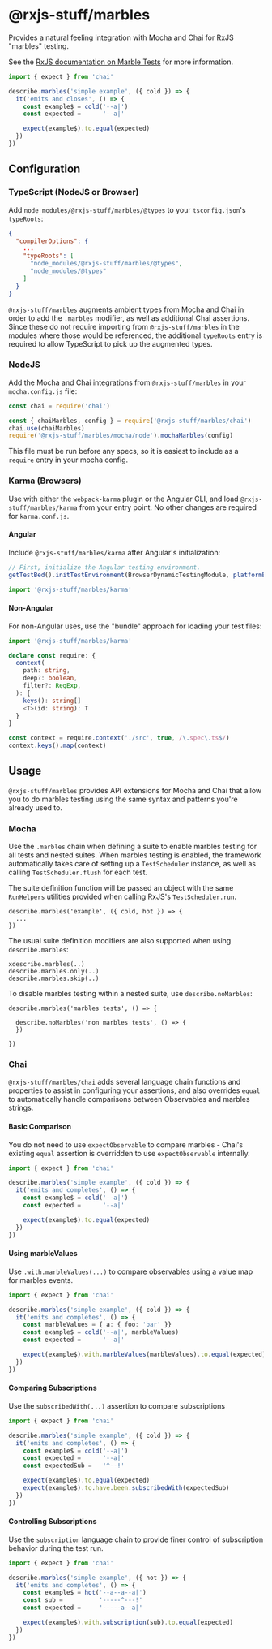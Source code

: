 # @rxjs-stuff/marbles

Provides a natural feeling integration with Mocha and Chai for RxJS "marbles" testing.

See the [RxJS documentation on Marble Tests](https://rxjs-dev.firebaseapp.com/guide/testing/internal-marble-tests) for more information.

```typescript
import { expect } from 'chai'

describe.marbles('simple example', ({ cold }) => {
  it('emits and closes', () => {
    const example$ = cold('--a|')
    const expected =      '--a|'

    expect(example$).to.equal(expected)
  })  
}) 
```

## Configuration

### TypeScript (NodeJS or Browser)
Add `node_modules/@rxjs-stuff/marbles/@types` to your `tsconfig.json`'s `typeRoots`:

```json
{
  "compilerOptions": {
    ...
    "typeRoots": [
      "node_modules/@rxjs-stuff/marbles/@types",
      "node_modules/@types"
    ] 
  }
}
```

`@rxjs-stuff/marbles` augments ambient types from Mocha and Chai in order to add the `.marbles`
modifier, as well as additional Chai assertions. Since these do not require importing from
`@rxjs-stuff/marbles` in the modules where those would be referenced, the additional `typeRoots`
entry is required to allow TypeScript to pick up the augmented types.

### NodeJS
 
Add the Mocha and Chai integrations from `@rxjs-stuff/marbles` in your `mocha.config.js` file:

```javascript
const chai = require('chai')

const { chaiMarbles, config } = require('@rxjs-stuff/marbles/chai')
chai.use(chaiMarbles)
require('@rxjs-stuff/marbles/mocha/node').mochaMarbles(config)
```

This file must be run before any specs, so it is easiest to include as a `require` entry in your
mocha config.

### Karma (Browsers)

Use with either the `webpack-karma` plugin or the Angular CLI, and load `@rxjs-stuff/marbles/karma`
from your entry point. No other changes are required for `karma.conf.js`.

#### Angular

Include `@rxjs-stuff/marbles/karma` after Angular's initialization:

```typescript
// First, initialize the Angular testing environment.
getTestBed().initTestEnvironment(BrowserDynamicTestingModule, platformBrowserDynamicTesting())

import '@rxjs-stuff/marbles/karma'
```

#### Non-Angular
For non-Angular uses, use the "bundle" approach for loading your test files:

```typescript
import '@rxjs-stuff/marbles/karma'

declare const require: {
  context(
    path: string,
    deep?: boolean,
    filter?: RegExp,
  ): {
    keys(): string[]
    <T>(id: string): T
  }
}

const context = require.context('./src', true, /\.spec\.ts$/)
context.keys().map(context)
```


## Usage

`@rxjs-stuff/marbles` provides API extensions for Mocha and Chai that allow you to do marbles testing
using the same syntax and patterns you're already used to.

### Mocha
Use the `.marbles` chain when defining a suite to enable marbles testing for all tests and nested suites.
When marbles testing is enabled, the framework automatically takes care of setting up a `TestScheduler`
instance, as well as calling `TestScheduler.flush` for each test.

The suite definition function will be passed an object with the same `RunHelpers` utilities provided
when calling RxJS's `TestScheduler.run`. 

```
describe.marbles('example', ({ cold, hot }) => {
  ...
})
```

The usual suite definition modifiers are also supported when using `describe.marbles`:
```
xdescribe.marbles(..)
describe.marbles.only(..)
describe.marbles.skip(..)
```

To disable marbles testing within a nested suite, use `describe.noMarbles`:
```
describe.marbles('marbles tests', () => {

  describe.noMarbles('non marbles tests', () => {
  })

})
```

### Chai

`@rxjs-stuff/marbles/chai` adds several language chain functions and properties to assist in configuring
your assertions, and also overrides `equal` to automatically handle comparisons between Observables
and marbles strings.

#### Basic Comparison
You do not need to use `expectObservable` to compare marbles - Chai's existing `equal` assertion is
overridden to use `expectObservable` internally.

```typescript
import { expect } from 'chai'

describe.marbles('simple example', ({ cold }) => {
  it('emits and completes', () => {
    const example$ = cold('--a|')
    const expected =      '--a|'

    expect(example$).to.equal(expected)
  })  
}) 
```

#### Using marbleValues
Use `.with.marbleValues(...)` to compare observables using a value map for marbles events.

```typescript
import { expect } from 'chai'

describe.marbles('simple example', ({ cold }) => {
  it('emits and completes', () => {
    const marbleValues = { a: { foo: 'bar' }}
    const example$ = cold('--a|', marbleValues)
    const expected =      '--a|'

    expect(example$).with.marbleValues(marbleValues).to.equal(expected)
  })  
}) 
```

#### Comparing Subscriptions
Use the `subscribedWith(...)` assertion to compare subscriptions

```typescript
import { expect } from 'chai'

describe.marbles('simple example', ({ cold }) => {
  it('emits and completes', () => {
    const example$ = cold('--a|')
    const expected =      '--a|'
    const expectedSub =   '^--!'

    expect(example$).to.equal(expected)
    expect(example$).to.have.been.subscribedWith(expectedSub)
  })  
}) 
```

#### Controlling Subscriptions
Use the `subscription` language chain to provide finer control of subscription behavior during
the test run.

```typescript
import { expect } from 'chai'

describe.marbles('simple example', ({ hot }) => {
  it('emits and completes', () => {
    const example$ = hot('--a--a--a|')
    const sub =          '-----^---!'
    const expected =     '-----a--a|'

    expect(example$).with.subscription(sub).to.equal(expected)
  })  
}) 
```
